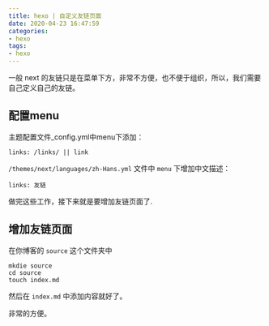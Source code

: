 ```yaml
---
title: hexo | 自定义友链页面
date: 2020-04-23 16:47:59
categories:
- hexo
tags:
- hexo
---
```

一般 next 的友链只是在菜单下方，非常不方便，也不便于组织，所以，我们需要自己定义自己的友链。

<!-- more -->

## 配置menu

主题配置文件_config.yml中menu下添加：

	links: /links/ || link

`/themes/next/languages/zh-Hans.yml` 文件中 `menu` 下增加中文描述：

	links: 友链

做完这些工作，接下来就是要增加友链页面了.

## 增加友链页面

在你博客的 `source` 这个文件夹中

	mkdie source
	cd source
	touch index.md

然后在 `index.md` 中添加内容就好了。

非常的方便。